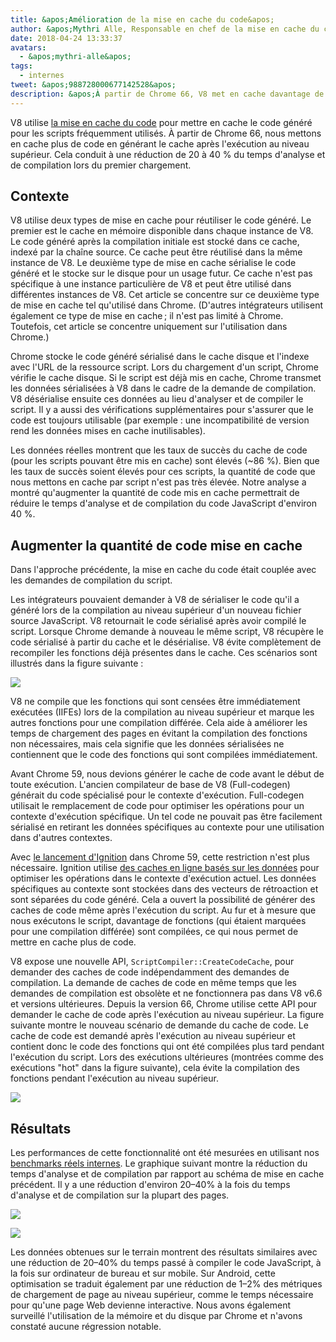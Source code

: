 ```yaml
---
title: &apos;Amélioration de la mise en cache du code&apos;
author: &apos;Mythri Alle, Responsable en chef de la mise en cache du code&apos;
date: 2018-04-24 13:33:37
avatars:
  - &apos;mythri-alle&apos;
tags:
  - internes
tweet: &apos;988728000677142528&apos;
description: &apos;À partir de Chrome 66, V8 met en cache davantage de code (byte) en générant le cache après l&apos;exécution au niveau supérieur.&apos;
---
```

V8 utilise [la mise en cache du code](/blog/code-caching) pour mettre en cache le code généré pour les scripts fréquemment utilisés. À partir de Chrome 66, nous mettons en cache plus de code en générant le cache après l'exécution au niveau supérieur. Cela conduit à une réduction de 20 à 40 % du temps d'analyse et de compilation lors du premier chargement.

<!--truncate-->
## Contexte

V8 utilise deux types de mise en cache pour réutiliser le code généré. Le premier est le cache en mémoire disponible dans chaque instance de V8. Le code généré après la compilation initiale est stocké dans ce cache, indexé par la chaîne source. Ce cache peut être réutilisé dans la même instance de V8. Le deuxième type de mise en cache sérialise le code généré et le stocke sur le disque pour un usage futur. Ce cache n'est pas spécifique à une instance particulière de V8 et peut être utilisé dans différentes instances de V8. Cet article se concentre sur ce deuxième type de mise en cache tel qu'utilisé dans Chrome. (D'autres intégrateurs utilisent également ce type de mise en cache ; il n'est pas limité à Chrome. Toutefois, cet article se concentre uniquement sur l'utilisation dans Chrome.)

Chrome stocke le code généré sérialisé dans le cache disque et l'indexe avec l'URL de la ressource script. Lors du chargement d'un script, Chrome vérifie le cache disque. Si le script est déjà mis en cache, Chrome transmet les données sérialisées à V8 dans le cadre de la demande de compilation. V8 désérialise ensuite ces données au lieu d'analyser et de compiler le script. Il y a aussi des vérifications supplémentaires pour s'assurer que le code est toujours utilisable (par exemple : une incompatibilité de version rend les données mises en cache inutilisables).

Les données réelles montrent que les taux de succès du cache de code (pour les scripts pouvant être mis en cache) sont élevés (~86 %). Bien que les taux de succès soient élevés pour ces scripts, la quantité de code que nous mettons en cache par script n'est pas très élevée. Notre analyse a montré qu'augmenter la quantité de code mis en cache permettrait de réduire le temps d'analyse et de compilation du code JavaScript d'environ 40 %.

## Augmenter la quantité de code mise en cache

Dans l'approche précédente, la mise en cache du code était couplée avec les demandes de compilation du script.

Les intégrateurs pouvaient demander à V8 de sérialiser le code qu'il a généré lors de la compilation au niveau supérieur d'un nouveau fichier source JavaScript. V8 retournait le code sérialisé après avoir compilé le script. Lorsque Chrome demande à nouveau le même script, V8 récupère le code sérialisé à partir du cache et le désérialise. V8 évite complètement de recompiler les fonctions déjà présentes dans le cache. Ces scénarios sont illustrés dans la figure suivante :

![](/_img/improved-code-caching/warm-hot-run-1.png)

V8 ne compile que les fonctions qui sont censées être immédiatement exécutées (IIFEs) lors de la compilation au niveau supérieur et marque les autres fonctions pour une compilation différée. Cela aide à améliorer les temps de chargement des pages en évitant la compilation des fonctions non nécessaires, mais cela signifie que les données sérialisées ne contiennent que le code des fonctions qui sont compilées immédiatement.

Avant Chrome 59, nous devions générer le cache de code avant le début de toute exécution. L'ancien compilateur de base de V8 (Full-codegen) générait du code spécialisé pour le contexte d'exécution. Full-codegen utilisait le remplacement de code pour optimiser les opérations pour un contexte d'exécution spécifique. Un tel code ne pouvait pas être facilement sérialisé en retirant les données spécifiques au contexte pour une utilisation dans d'autres contextes.

Avec [le lancement d'Ignition](/blog/launching-ignition-and-turbofan) dans Chrome 59, cette restriction n'est plus nécessaire. Ignition utilise [des caches en ligne basés sur les données](https://www.youtube.com/watch?v=u7zRSm8jzvA) pour optimiser les opérations dans le contexte d'exécution actuel. Les données spécifiques au contexte sont stockées dans des vecteurs de rétroaction et sont séparées du code généré. Cela a ouvert la possibilité de générer des caches de code même après l'exécution du script. Au fur et à mesure que nous exécutons le script, davantage de fonctions (qui étaient marquées pour une compilation différée) sont compilées, ce qui nous permet de mettre en cache plus de code.

V8 expose une nouvelle API, `ScriptCompiler::CreateCodeCache`, pour demander des caches de code indépendamment des demandes de compilation. La demande de caches de code en même temps que les demandes de compilation est obsolète et ne fonctionnera pas dans V8 v6.6 et versions ultérieures. Depuis la version 66, Chrome utilise cette API pour demander le cache de code après l'exécution au niveau supérieur. La figure suivante montre le nouveau scénario de demande du cache de code. Le cache de code est demandé après l'exécution au niveau supérieur et contient donc le code des fonctions qui ont été compilées plus tard pendant l'exécution du script. Lors des exécutions ultérieures (montrées comme des exécutions "hot" dans la figure suivante), cela évite la compilation des fonctions pendant l'exécution au niveau supérieur.

![](/_img/improved-code-caching/warm-hot-run-2.png)

## Résultats

Les performances de cette fonctionnalité ont été mesurées en utilisant nos [benchmarks réels internes](https://cs.chromium.org/chromium/src/tools/perf/page_sets/v8_top_25.py?q=v8.top&sq=package:chromium&l=1). Le graphique suivant montre la réduction du temps d'analyse et de compilation par rapport au schéma de mise en cache précédent. Il y a une réduction d'environ 20–40% à la fois du temps d'analyse et de compilation sur la plupart des pages.

![](/_img/improved-code-caching/parse.png)

![](/_img/improved-code-caching/compile.png)

Les données obtenues sur le terrain montrent des résultats similaires avec une réduction de 20–40% du temps passé à compiler le code JavaScript, à la fois sur ordinateur de bureau et sur mobile. Sur Android, cette optimisation se traduit également par une réduction de 1–2% des métriques de chargement de page au niveau supérieur, comme le temps nécessaire pour qu'une page Web devienne interactive. Nous avons également surveillé l'utilisation de la mémoire et du disque par Chrome et n'avons constaté aucune régression notable.
